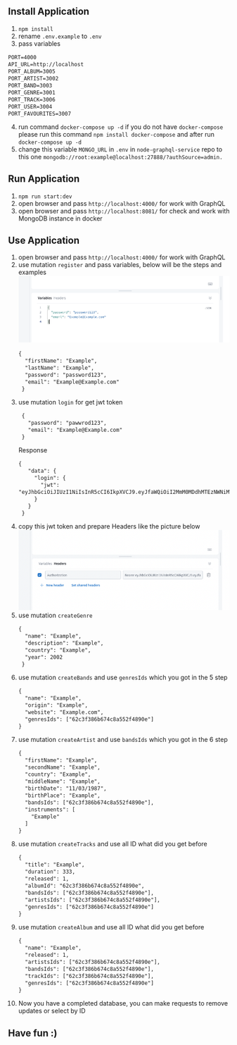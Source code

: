 ## Install Application

1. `npm install`
2. rename `.env.example` to `.env`
3. pass variables

```
PORT=4000
API_URL=http://localhost
PORT_ALBUM=3005
PORT_ARTIST=3002
PORT_BAND=3003
PORT_GENRE=3001
PORT_TRACK=3006
PORT_USER=3004
PORT_FAVOURITES=3007
```

4. run command `docker-compose up -d` if you do not have `docker-compose` please run this command `npm install docker-compose` and after run `docker-compose up -d`
5. change this variable `MONGO_URL` in `.env` in `node-graphql-service` repo to this one `mongodb://root:example@localhost:27888/?authSource=admin.`

## Run Application

1. `npm run start:dev`
2. open browser and pass `http://localhost:4000/` for work with GraphQL
3. open browser and pass `http://localhost:8081/` for check and work with MongoDB instance in docker

## Use Application

1. open browser and pass `http://localhost:4000/` for work with GraphQL
2. use mutation `register` and pass variables, below will be the steps and examples
   ![](assets/img/variables.png)
   ```
   {
     "firstName": "Example",
     "lastName": "Example",
     "password": "password123",
     "email": "Example@Example.com"
    }
   ```
3. use mutation `login` for get jwt token
   ```
    {
      "password": "pawwrod123",
      "email": "Example@Example.com"
    }
   ```
   Response
   ```
   {
      "data": {
        "login": {
          "jwt": "eyJhbGciOiJIUzI1NiIsInR5cCI6IkpXVCJ9.eyJfaWQiOiI2MmM0MDdhMTEzNWNiMWRmNzNjODAxZWIiLCJmaXJzdE5hbWUiOiJFeGFtcGxlIiwibGFzdE5hbWUiOiJFeGFtcGxlIiwiZW1haWwiOiJFeGFtcGxlQEV4YW1wbGUuY29tIiwiaWF0IjoxNjU3MDE0NDg4fQ.ZjioMp2OiCbc_MYNInzpE_fbFmnEkgNkl0meubebFKc"
        }
      }
    }
   ```
4. copy this jwt token and prepare Headers like the picture below
   ![](assets/img/headers.png)
5. use mutation `createGenre`
   ```
   {
     "name": "Example",
     "description": "Example",
     "country": "Example",
     "year": 2002
    }
   ```
6. use mutation `createBands` and use `genresIds` which you got in the 5 step
   ```
   {
     "name": "Example",
     "origin": "Example",
     "website": "Example.com",
     "genresIds": ["62c3f386b674c8a552f4890e"]
   }
   ```
7. use mutation `createArtist` and use `bandsIds` which you got in the 6 step
   ```
   {
     "firstName": "Example",
     "secondName": "Example",
     "country": "Example",
     "middleName": "Example",
     "birthDate": "11/03/1987",
     "birthPlace": "Example",
     "bandsIds": ["62c3f386b674c8a552f4890e"],
     "instruments": [
       "Example"
     ]
   }
   ```
8. use mutation `createTracks` and use all ID what did you get before
   ```
   {
     "title": "Example",
     "duration": 333,
     "released": 1,
     "albumId": "62c3f386b674c8a552f4890e",
     "bandsIds": ["62c3f386b674c8a552f4890e"],
     "artistsIds": ["62c3f386b674c8a552f4890e"],
     "genresIds": ["62c3f386b674c8a552f4890e"]
   }
   ```
9. use mutation `createAlbum` and use all ID what did you get before
   ```
   {
     "name": "Example",
     "released": 1,
     "artistsIds": ["62c3f386b674c8a552f4890e"],
     "bandsIds": ["62c3f386b674c8a552f4890e"],
     "trackIds": ["62c3f386b674c8a552f4890e"],
     "genresIds": ["62c3f386b674c8a552f4890e"]
   }
   ```
10. Now you have a completed database, you can make requests to remove updates or select by ID

## Have fun :)
